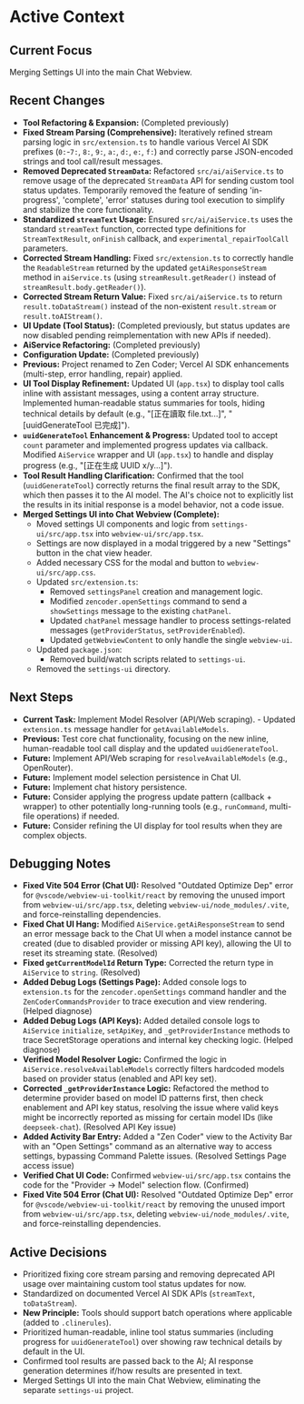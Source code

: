# Active Context

## Current Focus
Merging Settings UI into the main Chat Webview.

## Recent Changes
- **Tool Refactoring & Expansion:** (Completed previously)
- **Fixed Stream Parsing (Comprehensive):** Iteratively refined stream parsing logic in `src/extension.ts` to handle various Vercel AI SDK prefixes (`0:`-`7:`, `8:`, `9:`, `a:`, `d:`, `e:`, `f:`) and correctly parse JSON-encoded strings and tool call/result messages.
- **Removed Deprecated `StreamData`:** Refactored `src/ai/aiService.ts` to remove usage of the deprecated `StreamData` API for sending custom tool status updates. Temporarily removed the feature of sending 'in-progress', 'complete', 'error' statuses during tool execution to simplify and stabilize the core functionality.
- **Standardized `streamText` Usage:** Ensured `src/ai/aiService.ts` uses the standard `streamText` function, corrected type definitions for `StreamTextResult`, `onFinish` callback, and `experimental_repairToolCall` parameters.
- **Corrected Stream Handling:** Fixed `src/extension.ts` to correctly handle the `ReadableStream` returned by the updated `getAiResponseStream` method in `aiService.ts` (using `streamResult.getReader()` instead of `streamResult.body.getReader()`).
- **Corrected Stream Return Value:** Fixed `src/ai/aiService.ts` to return `result.toDataStream()` instead of the non-existent `result.stream` or `result.toAIStream()`.
- **UI Update (Tool Status):** (Completed previously, but status updates are now disabled pending reimplementation with new APIs if needed).
- **AiService Refactoring:** (Completed previously)
- **Configuration Update:** (Completed previously)
- **Previous:** Project renamed to Zen Coder; Vercel AI SDK enhancements (multi-step, error handling, repair) applied.
- **UI Tool Display Refinement:** Updated UI (`app.tsx`) to display tool calls inline with assistant messages, using a content array structure. Implemented human-readable status summaries for tools, hiding technical details by default (e.g., "[正在讀取 file.txt...]", "[uuidGenerateTool 已完成]").
- **`uuidGenerateTool` Enhancement & Progress:** Updated tool to accept `count` parameter and implemented progress updates via callback. Modified `AiService` wrapper and UI (`app.tsx`) to handle and display progress (e.g., "[正在生成 UUID x/y...]").
- **Tool Result Handling Clarification:** Confirmed that the tool (`uuidGenerateTool`) correctly returns the final result array to the SDK, which then passes it to the AI model. The AI's choice not to explicitly list the results in its initial response is a model behavior, not a code issue.
- **Merged Settings UI into Chat Webview (Complete):**
    - Moved settings UI components and logic from `settings-ui/src/app.tsx` into `webview-ui/src/app.tsx`.
    - Settings are now displayed in a modal triggered by a new "Settings" button in the chat view header.
    - Added necessary CSS for the modal and button to `webview-ui/src/app.css`.
    - Updated `src/extension.ts`:
        - Removed `settingsPanel` creation and management logic.
        - Modified `zencoder.openSettings` command to send a `showSettings` message to the existing `chatPanel`.
        - Updated `chatPanel` message handler to process settings-related messages (`getProviderStatus`, `setProviderEnabled`).
        - Updated `getWebviewContent` to only handle the single `webview-ui`.
    - Updated `package.json`:
        - Removed build/watch scripts related to `settings-ui`.
    - Removed the `settings-ui` directory.

## Next Steps
- **Current Task:** Implement Model Resolver (API/Web scraping).
        - Updated `extension.ts` message handler for `getAvailableModels`.
- **Previous:** Test core chat functionality, focusing on the new inline, human-readable tool call display and the updated `uuidGenerateTool`.
- **Future:** Implement API/Web scraping for `resolveAvailableModels` (e.g., OpenRouter).
- **Future:** Implement model selection persistence in Chat UI.
- **Future:** Implement chat history persistence.
- **Future:** Consider applying the progress update pattern (callback + wrapper) to other potentially long-running tools (e.g., `runCommand`, multi-file operations) if needed.
- **Future:** Consider refining the UI display for tool results when they are complex objects.
## Debugging Notes
- **Fixed Vite 504 Error (Chat UI):** Resolved "Outdated Optimize Dep" error for `@vscode/webview-ui-toolkit/react` by removing the unused import from `webview-ui/src/app.tsx`, deleting `webview-ui/node_modules/.vite`, and force-reinstalling dependencies.
- **Fixed Chat UI Hang:** Modified `AiService.getAiResponseStream` to send an error message back to the Chat UI when a model instance cannot be created (due to disabled provider or missing API key), allowing the UI to reset its streaming state. (Resolved)
- **Fixed `getCurrentModelId` Return Type:** Corrected the return type in `AiService` to `string`. (Resolved)
- **Added Debug Logs (Settings Page):** Added console logs to `extension.ts` for the `zencoder.openSettings` command handler and the `ZenCoderCommandsProvider` to trace execution and view rendering. (Helped diagnose)
- **Added Debug Logs (API Keys):** Added detailed console logs to `AiService` `initialize`, `setApiKey`, and `_getProviderInstance` methods to trace SecretStorage operations and internal key checking logic. (Helped diagnose)
- **Verified Model Resolver Logic:** Confirmed the logic in `AiService.resolveAvailableModels` correctly filters hardcoded models based on provider status (enabled and API key set).
- **Corrected `_getProviderInstance` Logic:** Refactored the method to determine provider based on model ID patterns first, then check enablement and API key status, resolving the issue where valid keys might be incorrectly reported as missing for certain model IDs (like `deepseek-chat`). (Resolved API Key issue)
- **Added Activity Bar Entry:** Added a "Zen Coder" view to the Activity Bar with an "Open Settings" command as an alternative way to access settings, bypassing Command Palette issues. (Resolved Settings Page access issue)
- **Verified Chat UI Code:** Confirmed `webview-ui/src/app.tsx` contains the code for the "Provider -> Model" selection flow. (Confirmed)
- **Fixed Vite 504 Error (Chat UI):** Resolved "Outdated Optimize Dep" error for `@vscode/webview-ui-toolkit/react` by removing the unused import from `webview-ui/src/app.tsx`, deleting `webview-ui/node_modules/.vite`, and force-reinstalling dependencies.

## Active Decisions
- Prioritized fixing core stream parsing and removing deprecated API usage over maintaining custom tool status updates for now.
- Standardized on documented Vercel AI SDK APIs (`streamText`, `toDataStream`).
- **New Principle:** Tools should support batch operations where applicable (added to `.clinerules`).
- Prioritized human-readable, inline tool status summaries (including progress for `uuidGenerateTool`) over showing raw technical details by default in the UI.
- Confirmed tool results are passed back to the AI; AI response generation determines if/how results are presented in text.
- Merged Settings UI into the main Chat Webview, eliminating the separate `settings-ui` project.